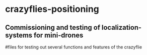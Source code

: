 # crazyflies-positioning
## Commissioning and testing of localization-systems for mini-drones

#files for testing out several functions and features of the crazyflie

